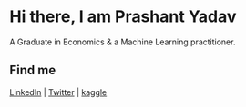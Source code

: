 # Hi there, I am Prashant Yadav
A Graduate in Economics & a Machine Learning practitioner. 

## Find me
[LinkedIn](https://www.linkedin.com/in/prashantyadav05/) | [Twitter](https://twitter.com/retweeper) | [kaggle](https://www.kaggle.com/prashantyadav05)

<!--
**PrashantYadav05/PrashantYadav05** is a ✨ _special_ ✨ repository because its `README.md` (this file) appears on your GitHub profile.

Here are some ideas to get you started:

- 🔭 I’m currently working on ...
- 🌱 I’m currently learning ...
- 👯 I’m looking to collaborate on ...
- 🤔 I’m looking for help with ...
- 💬 Ask me about ...
- 📫 How to reach me: ...
- 😄 Pronouns: ...
- ⚡ Fun fact: ...
-->
